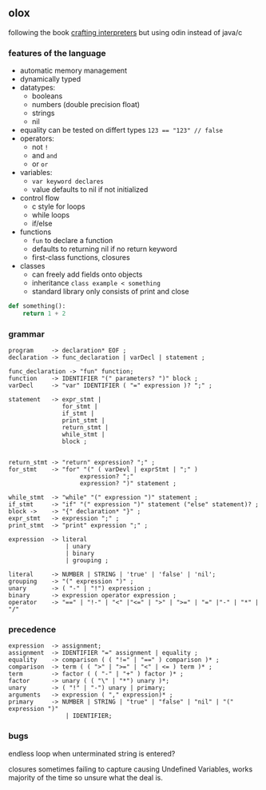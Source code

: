 ## olox

following 
the book [crafting interpreters](https://craftinginterpreters.com) but using odin instead of java/c


### features of the language

 - automatic memory management
 - dynamically typed
 - datatypes:
     * booleans
     * numbers (double precision float)
     * strings
     * nil 
 - equality can be tested on differt types `123 == "123" // false`
 - operators:
     * not `!`
     * and `and` 
     * or `or`
 - variables:
     * `var keyword declares`
     * value defaults to nil if not initialized
 - control flow
    * c style for loops
    * while loops
    * if/else
 - functions
    * `fun` to declare a function
    * defaults to returning nil if no return keyword 
    * first-class functions, closures
 - classes
    * can freely add fields onto objects
    * inheritance `class example < something`
    * standard library only consists of print and close


```python
def something():
    return 1 + 2

```


### grammar 


```
program     -> declaration* EOF ;
declaration -> func_declaration | varDecl | statement ;

func_declaration -> "fun" function;
function    -> IDENTIFIER "(" parameters? ")" block ;
varDecl     -> "var" IDENTIFIER ( "=" expression )? ";" ;

statement   -> expr_stmt |
               for_stmt | 
               if_stmt |
               print_stmt |
               return_stmt |
               while_stmt |
               block ;


return_stmt -> "return" expression? ";" ;
for_stmt    -> "for" "(" ( varDevl | exprStmt | ";" )
                    expression? ";"
                    expression? ")" statement ;
                    
while_stmt  -> "while" "(" expression ")" statement ;
if_stmt     -> "if" "(" expression ")" statement ("else" statement)? ;
block ->    -> "{" declaration* "}" ;
expr_stmt   -> expression ";" ;
print_stmt  -> "print" expression ";" ;

expression  -> literal
                | unary
                | binary
                | grouping ;
            
literal     -> NUMBER | STRING | 'true' | 'false' | 'nil';
grouping    -> "(" expression ")" ;
unary       -> ( "-" | "!") expression ;
binary      -> expression operator expression ;
operator    -> "==" | "!-" | "<" |"<=" | ">" | ">=" | "=" |"-" | "*" | "/" 

```

### precedence

```
expression  -> assignment;
assignment  -> IDENTIFIER "=" assignment | equality ;
equality    -> comparison ( ( "!=" | "==" ) comparison )* ;
comparison  -> term ( ( ">" | ">=" | "<" | <= ) term )* ;
term        -> factor ( ( "-" | "+" ) factor )* ;
factor      -> unary ( ( "\" | "*") unary )*;
unary       -> ( "!" | "-") unary | primary;
arguments   -> expression ( "," expression)* ;
primary     -> NUMBER | STRING | "true" | "false" | "nil" | "(" expression ")"
                | IDENTIFIER;
```



### bugs

endless loop when unterminated string is entered?

closures sometimes failing to capture causing Undefined Variables,
works majority of the time so unsure what the deal is.

